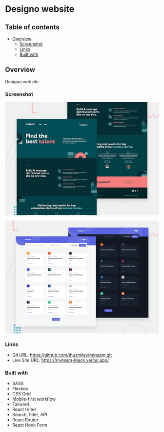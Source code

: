 # Designo website

## Table of contents

- [Overview](#overview)
  - [Screenshot](#screenshot)
  - [Links](#links)
  - [Built with](#built-with)

## Overview

Designo website

### Screenshot

![](./public/preview.jpg)

![](./public/preview-devjob.jpg)

### Links

- Git URL: https://github.com/thusmiley/myteam.git
- Live Site URL: https://myteam-black.vercel.app/

### Built with

- SASS
- Flexbox
- CSS Grid
- Mobile-first workflow
- Tailwind
- React (Vite)
- Search, filter, API
- React Router
- React Hook Form
